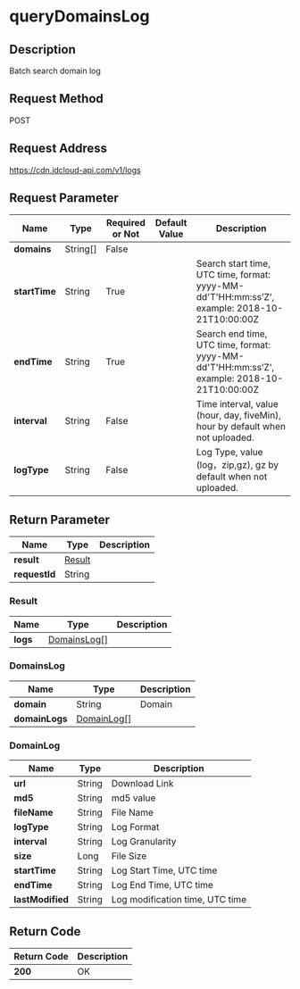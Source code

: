 # queryDomainsLog


## Description
Batch search domain log

## Request Method
POST

## Request Address
https://cdn.jdcloud-api.com/v1/logs


## Request Parameter
|Name|Type|Required or Not|Default Value|Description|
|---|---|---|---|---|
|**domains**|String[]|False| | |
|**startTime**|String|True| |Search start time, UTC time, format: yyyy-MM-dd'T'HH:mm:ss’Z’, example: 2018-10-21T10:00:00Z|
|**endTime**|String|True| |Search end time, UTC time, format: yyyy-MM-dd'T'HH:mm:ss’Z’, example: 2018-10-21T10:00:00Z|
|**interval**|String|False| |Time interval, value (hour, day, fiveMin), hour by default when not uploaded.|
|**logType**|String|False| |Log Type, value (log，zip,gz), gz by default when not uploaded.|


## Return Parameter
|Name|Type|Description|
|---|---|---|
|**result**|[Result](querydomainslog#result)| |
|**requestId**|String| |

### <div id="result">Result</div>
|Name|Type|Description|
|---|---|---|
|**logs**|[DomainsLog[]](querydomainslog#domainslog)| |
### <div id="domainslog">DomainsLog</div>
|Name|Type|Description|
|---|---|---|
|**domain**|String|Domain|
|**domainLogs**|[DomainLog[]](querydomainslog#domainlog)| |
### <div id="domainlog">DomainLog</div>
|Name|Type|Description|
|---|---|---|
|**url**|String|Download Link|
|**md5**|String|md5 value|
|**fileName**|String|File Name|
|**logType**|String|Log Format|
|**interval**|String|Log Granularity|
|**size**|Long|File Size|
|**startTime**|String|Log Start Time, UTC time|
|**endTime**|String|Log End Time, UTC time|
|**lastModified**|String|Log modification time, UTC time|

## Return Code
|Return Code|Description|
|---|---|
|**200**|OK|